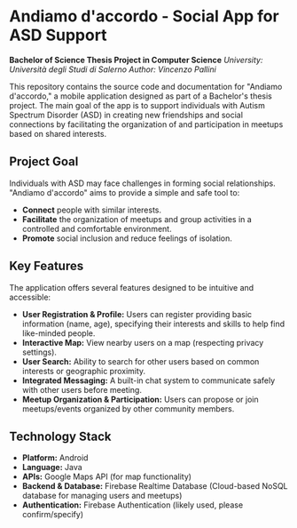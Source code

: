 # Andiamo d'accordo - Social App for ASD Support

**Bachelor of Science Thesis Project in Computer Science**
*University: Università degli Studi di Salerno*
*Author: Vincenzo Pallini*

This repository contains the source code and documentation for "Andiamo d'accordo," a mobile application designed as part of a Bachelor's thesis project. The main goal of the app is to support individuals with Autism Spectrum Disorder (ASD) in creating new friendships and social connections by facilitating the organization of and participation in meetups based on shared interests.

## Project Goal

Individuals with ASD may face challenges in forming social relationships. "Andiamo d'accordo" aims to provide a simple and safe tool to:

* **Connect** people with similar interests.
* **Facilitate** the organization of meetups and group activities in a controlled and comfortable environment.
* **Promote** social inclusion and reduce feelings of isolation.

## Key Features

The application offers several features designed to be intuitive and accessible:

* **User Registration & Profile:** Users can register providing basic information (name, age), specifying their interests and skills to help find like-minded people.
* **Interactive Map:** View nearby users on a map (respecting privacy settings).
* **User Search:** Ability to search for other users based on common interests or geographic proximity.
* **Integrated Messaging:** A built-in chat system to communicate safely with other users before meeting.
* **Meetup Organization & Participation:** Users can propose or join meetups/events organized by other community members.

## Technology Stack

* **Platform:** Android
* **Language:** Java
* **APIs:** Google Maps API (for map functionality)
* **Backend & Database:** Firebase Realtime Database (Cloud-based NoSQL database for managing users and meetups)
* **Authentication:** Firebase Authentication (likely used, please confirm/specify)
